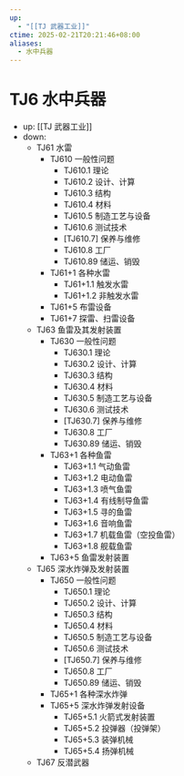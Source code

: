 ```yaml
---
up:
  - "[[TJ 武器工业]]"
ctime: 2025-02-21T20:21:46+08:00
aliases:
  - 水中兵器
---
```


# TJ6 水中兵器

- up: [[TJ 武器工业]]
- down:	
	- TJ61 水雷
		- TJ610 一般性问题
			- TJ610.1 理论
			- TJ610.2 设计、计算
			- TJ610.3 结构
			- TJ610.4 材料
			- TJ610.5 制造工艺与设备
			- TJ610.6 测试技术
			- [TJ610.7] 保养与维修
			- TJ610.8 工厂
			- TJ610.89 储运、销毁
		- TJ61+1 各种水雷
			- TJ61+1.1 触发水雷
			- TJ61+1.2 非触发水雷
		- TJ61+5 布雷设备
		- TJ61+7 探雷、扫雷设备
	- TJ63 鱼雷及其发射装置
		- TJ630 一般性问题
			- TJ630.1 理论
			- TJ630.2 设计、计算
			- TJ630.3 结构
			- TJ630.4 材料
			- TJ630.5 制造工艺与设备
			- TJ630.6 测试技术
			- [TJ630.7] 保养与维修
			- TJ630.8 工厂
			- TJ630.89 储运、销毁
		- TJ63+1 各种鱼雷
			- TJ63+1.1 气动鱼雷
			- TJ63+1.2 电动鱼雷
			- TJ63+1.3 喷气鱼雷
			- TJ63+1.4 有线制导鱼雷
			- TJ63+1.5 寻的鱼雷
			- TJ63+1.6 音响鱼雷
			- TJ63+1.7 机载鱼雷（空投鱼雷）
			- TJ63+1.8 舰载鱼雷
		- TJ63+5 鱼雷发射装置
	- TJ65 深水炸弹及发射装置
		- TJ650 一般性问题
			- TJ650.1 理论
			- TJ650.2 设计、计算
			- TJ650.3 结构
			- TJ650.4 材料
			- TJ650.5 制造工艺与设备
			- TJ650.6 测试技术
			- [TJ650.7] 保养与维修
			- TJ650.8 工厂
			- TJ650.89 储运、销毁
		- TJ65+1 各种深水炸弹
		- TJ65+5 深水炸弹发射设备
			- TJ65+5.1 火箭式发射装置
			- TJ65+5.2 投弹器（投弹架）
			- TJ65+5.3 装弹机械
			- TJ65+5.4 扬弹机械
	- TJ67 反潜武器
